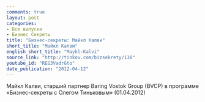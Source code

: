 ```yaml
---
comments: true
layout: post
categories:
- Все выпуски
- Бизнес Секреты
title: "Бизнес-секреты: Майкл Калви"
short_title: "Майкл Калви"
english_short_title: "Maykl-Kalvi"
source_link: "http://tinkov.com/bizsekrety/138"
youtube_id: "REG3VadrGto"
date_publication: "2012-04-12"
---
```

Майкл Калви, старший партнер Baring Vostok Group (BVCP) в программе «Бизнес-секреты с Олегом Тиньковым» (01.04.2012)